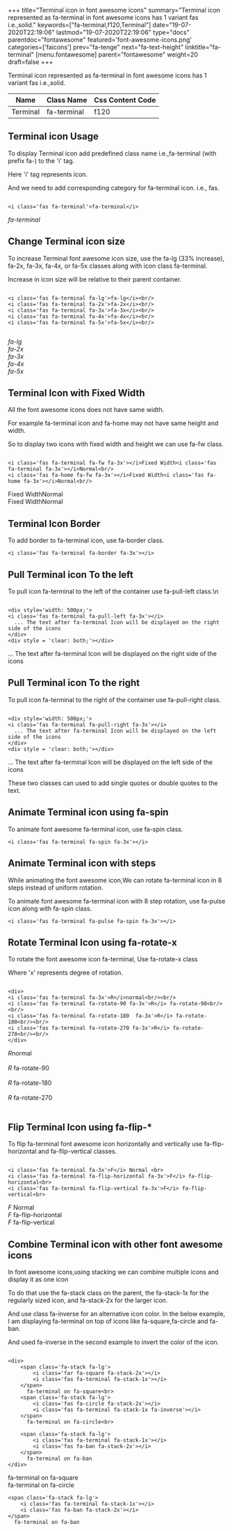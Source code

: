 +++
title="Terminal icon in font awesome icons"
summary="Terminal icon represented as fa-terminal in font awesome icons has 1 variant fas i.e.,solid."
keywords=["fa-terminal,f120,Terminal"]
date="19-07-2020T22:19:06"
lastmod="19-07-2020T22:19:06"
type="docs"
parentdoc="fontawesome"
featured='font-awesome-icons.png'
categories=['faicons']
prev="fa-tenge"
next="fa-text-height"
linktitle="fa-terminal"
[menu.fontawesome]
parent="fontawesome"
weight=20
draft=false
+++


Terminal icon represented as fa-terminal in font awesome icons has 1 variant fas i.e.,solid.

<div class='table-responsive'><table class='table'><thead><tr><th>Name</th><th>Class Name</th><th>Css Content Code</th></tr></thead><tbody><tr><td>Terminal</td><td>fa-terminal</td><td>f120</td></tr></tbody></table></div>



## Terminal icon Usage

To display Terminal icon add predefined class name i.e.,fa-terminal (with prefix fa-) to the 'i' tag.

Here 'i' tag represents icon.

And we need to add corresponding category for fa-terminal icon. i.e., fas.


```

<i class='fas fa-terminal'>fa-terminal</i>
```

<i class='fas fa-terminal'>fa-terminal</i>




## Change Terminal icon size
To increase Terminal font awesome icon size, use the fa-lg (33% increase), fa-2x, fa-3x, fa-4x, or fa-5x classes along with icon class fa-terminal.

Increase in icon size will be relative to their parent container. 

```

<i class='fas fa-terminal fa-lg'>fa-lg</i><br/>
<i class='fas fa-terminal fa-2x'>fa-2x</i><br/>
<i class='fas fa-terminal fa-3x'>fa-3x</i><br/>
<i class='fas fa-terminal fa-4x'>fa-4x</i><br/>
<i class='fas fa-terminal fa-5x'>fa-5x</i><br/>
            
```

<i class='fas fa-terminal fa-lg'>fa-lg</i><br/>
<i class='fas fa-terminal fa-2x'>fa-2x</i><br/>
<i class='fas fa-terminal fa-3x'>fa-3x</i><br/>
<i class='fas fa-terminal fa-4x'>fa-4x</i><br/>
<i class='fas fa-terminal fa-5x'>fa-5x</i><br/>
            



## Terminal Icon with Fixed Width 

All the font awesome icons does not have same width.

For example fa-terminal icon and fa-home may not have same height and width.

So to display two icons with fixed width and height we can use fa-fw class.


```

<i class='fas fa-terminal fa-fw fa-3x'></i>Fixed Width<i class='fas fa-terminal fa-3x'></i>Normal<br/>
<i class='fas fa-home fa-fw fa-3x'></i>Fixed Width<i class='fas fa-home fa-3x'></i>Normal<br/>
```

<i class='fas fa-terminal fa-fw fa-3x'></i>Fixed Width<i class='fas fa-terminal fa-3x'></i>Normal<br/>
<i class='fas fa-home fa-fw fa-3x'></i>Fixed Width<i class='fas fa-home fa-3x'></i>Normal<br/>



## Terminal Icon Border 

To add border to fa-terminal icon, use fa-border class.


```
<i class='fas fa-terminal fa-border fa-3x'></i>

```
<i class='fas fa-terminal fa-border fa-3x'></i>





## Pull Terminal icon To the left

To pull icon fa-terminal to the left of the container use fa-pull-left class.\n

```

<div style='width: 500px;'>
<i class='fas fa-terminal fa-pull-left fa-3x'></i>
  ... The text after fa-terminal Icon will be displayed on the right side of the icons
</div>
<div style = 'clear: both;'></div>
```

<div style='width: 500px;'>
<i class='fas fa-terminal fa-pull-left fa-3x'></i>
  ... The text after fa-terminal Icon will be displayed on the right side of the icons
</div>
<div style = 'clear: both;'></div>




## Pull Terminal icon To the right
To pull icon fa-terminal to the right of the container use fa-pull-right class.

```

<div style='width: 500px;'>
<i class='fas fa-terminal fa-pull-right fa-3x'></i>
  ... The text after fa-terminal Icon will be displayed on the left side of the icons
</div>
<div style = 'clear: both;'></div>
```

<div style='width: 500px;'>
<i class='fas fa-terminal fa-pull-right fa-3x'></i>
  ... The text after fa-terminal Icon will be displayed on the left side of the icons
</div>
<div style = 'clear: both;'></div>

These two classes can used to add single quotes or double quotes to the text.


## Animate Terminal icon using fa-spin
To animate font awesome fa-terminal icon, use fa-spin class.

```
<i class='fas fa-terminal fa-spin fa-3x'></i>
```
<i class='fas fa-terminal fa-spin fa-3x'></i>




## Animate Terminal icon with steps
While animating the font awesome icon,We can rotate fa-terminal icon in 8 steps instead of uniform rotation.

To animate font awesome fa-terminal icon with 8 step rotation, use fa-pulse icon along with fa-spin class.


```
<i class='fas fa-terminal fa-pulse fa-spin fa-3x'></i>

```
<i class='fas fa-terminal fa-pulse fa-spin fa-3x'></i>





## Rotate Terminal Icon using fa-rotate-x
To rotate the font awesome icon fa-terminal, Use fa-rotate-x class

Where 'x' represents degree of rotation.


```

<div>
<i class='fas fa-terminal fa-3x'>R</i>normal<br/><br/>
<i class='fas fa-terminal fa-rotate-90 fa-3x'>R</i> fa-rotate-90<br/><br/> 
<i class='fas fa-terminal fa-rotate-180  fa-3x'>R</i> fa-rotate-180<br/><br/> 
<i class='fas fa-terminal fa-rotate-270 fa-3x'>R</i> fa-rotate-270<br/><br/>
</div>
```

<div>
<i class='fas fa-terminal fa-3x'>R</i>normal<br/><br/>
<i class='fas fa-terminal fa-rotate-90 fa-3x'>R</i> fa-rotate-90<br/><br/> 
<i class='fas fa-terminal fa-rotate-180  fa-3x'>R</i> fa-rotate-180<br/><br/> 
<i class='fas fa-terminal fa-rotate-270 fa-3x'>R</i> fa-rotate-270<br/><br/>
</div>




## Flip Terminal Icon using fa-flip-*
To flip fa-terminal font awesome icon horizontally and vertically use fa-flip-horizontal and fa-flip-vertical classes. 

```

<i class='fas fa-terminal fa-3x'>F</i> Normal <br>
<i class='fas fa-terminal fa-flip-horizontal fa-3x'>F</i> fa-flip-horizontal<br>
<i class='fas fa-terminal fa-flip-vertical fa-3x'>F</i> fa-flip-vertical<br>
```

<i class='fas fa-terminal fa-3x'>F</i> Normal <br>
<i class='fas fa-terminal fa-flip-horizontal fa-3x'>F</i> fa-flip-horizontal<br>
<i class='fas fa-terminal fa-flip-vertical fa-3x'>F</i> fa-flip-vertical<br>




## Combine Terminal icon with other font awesome icons
In font awesome icons,using stacking we can combine multiple icons and display it as one icon 

To do that use the fa-stack class on the parent, the fa-stack-1x for the regularly sized icon, and fa-stack-2x for the larger icon.

And use class fa-inverse for an alternative icon color. 
In the below example, I am displaying fa-terminal on top of icons like fa-square,fa-circle and fa-ban.

And used fa-inverse in the second example to invert the color of the icon.

```

<div>
    <span class='fa-stack fa-lg'>
        <i class='far fa-square fa-stack-2x'></i>
        <i class='fas fa-terminal fa-stack-1x'></i>
    </span>
      fa-terminal on fa-square<br>
    <span class='fa-stack fa-lg'>
        <i class='fas fa-circle fa-stack-2x'></i>
        <i class='fas fa-terminal fa-stack-1x fa-inverse'></i>
    </span>
      fa-terminal on fa-circle<br>

    <span class='fa-stack fa-lg'>
        <i class='fas fa-terminal fa-stack-1x'></i>
        <i class='fas fa-ban fa-stack-2x'></i>
    </span>
      fa-terminal on fa-ban
</div>
```

<div>
    <span class='fa-stack fa-lg'>
        <i class='far fa-square fa-stack-2x'></i>
        <i class='fas fa-terminal fa-stack-1x'></i>
    </span>
      fa-terminal on fa-square<br>
    <span class='fa-stack fa-lg'>
        <i class='fas fa-circle fa-stack-2x'></i>
        <i class='fas fa-terminal fa-stack-1x fa-inverse'></i>
    </span>
      fa-terminal on fa-circle<br>

    <span class='fa-stack fa-lg'>
        <i class='fas fa-terminal fa-stack-1x'></i>
        <i class='fas fa-ban fa-stack-2x'></i>
    </span>
      fa-terminal on fa-ban
</div>






